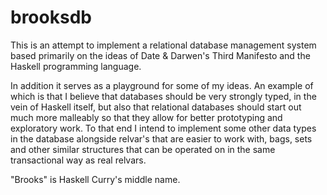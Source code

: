 brooksdb
========

This is an attempt to implement a relational database management system based
primarily on the ideas of Date & Darwen's Third Manifesto and the Haskell
programming language.

In addition it serves as a playground for some of my ideas.  An example of which is
that I believe that databases should be very strongly typed, in the vein of Haskell
itself, but also that relational databases should start out much more malleably
so that they allow for better prototyping and exploratory work.  To that end I
intend to implement some other data types in the database alongside relvar's that
are easier to work with, bags, sets and other similar structures that can be operated
on in the same transactional way as real relvars.

"Brooks" is Haskell Curry's middle name.

